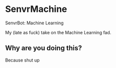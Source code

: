 # SenvrMachine
SenvrBot: Machine Learning

My (late as fuck) take on the Machine Learning fad.

## Why are you doing this?
Because shut up
